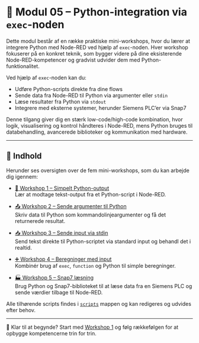 # 🧩 Modul 05 – Python-integration via `exec`-noden

Dette modul består af en række praktiske mini-workshops, hvor du lærer at integrere Python med Node-RED ved hjælp af `exec`-noden. Hver workshop fokuserer på en konkret teknik, som bygger videre på dine eksisterende Node-RED-kompetencer og gradvist udvider dem med Python-funktionalitet.

Ved hjælp af `exec`-noden kan du:
- Udføre Python-scripts direkte fra dine flows
- Sende data fra Node-RED til Python via argumenter eller `stdin`
- Læse resultater fra Python via `stdout`
- Integrere med eksterne systemer, herunder Siemens PLC’er via Snap7

Denne tilgang giver dig en stærk low-code/high-code kombination, hvor logik, visualisering og kontrol håndteres i Node-RED, mens Python bruges til databehandling, avancerede biblioteker og kommunikation med hardware.

---

## 📂 Indhold
Herunder ses oversigten over de fem mini-workshops, som du kan arbejde dig igennem:

- [🔧 Workshop 1 – Simpelt Python-output](./01-python-stdout/README.md)  
  Lær at modtage tekst-output fra et Python-script i Node-RED.

- [📤 Workshop 2 – Sende argumenter til Python](./02-arguments-to-python/README.md)  
  Skriv data til Python som kommandolinjeargumenter og få det returnerede resultat.

- [📥 Workshop 3 – Sende input via stdin](./03-stdin-to-python/README.md)  
  Send tekst direkte til Python-scriptet via standard input og behandl det i realtid.

- [➕ Workshop 4 – Beregninger med input](./04-python-math/README.md)  
  Kombinér brug af `exec`, `function` og Python til simple beregninger.

- [🏭 Workshop 5 – Snap7 læsning](./05-snap7-basic-read/README.md)  
  Brug Python og Snap7-biblioteket til at læse data fra en Siemens PLC og sende værdier tilbage til Node-RED.

Alle tilhørende scripts findes i [`scripts`](./scripts/) mappen og kan redigeres og udvides efter behov.

---

🚀 Klar til at begynde? Start med [Workshop 1](./01-python-stdout/README.md) og følg rækkefølgen for at opbygge kompetencerne trin for trin.

